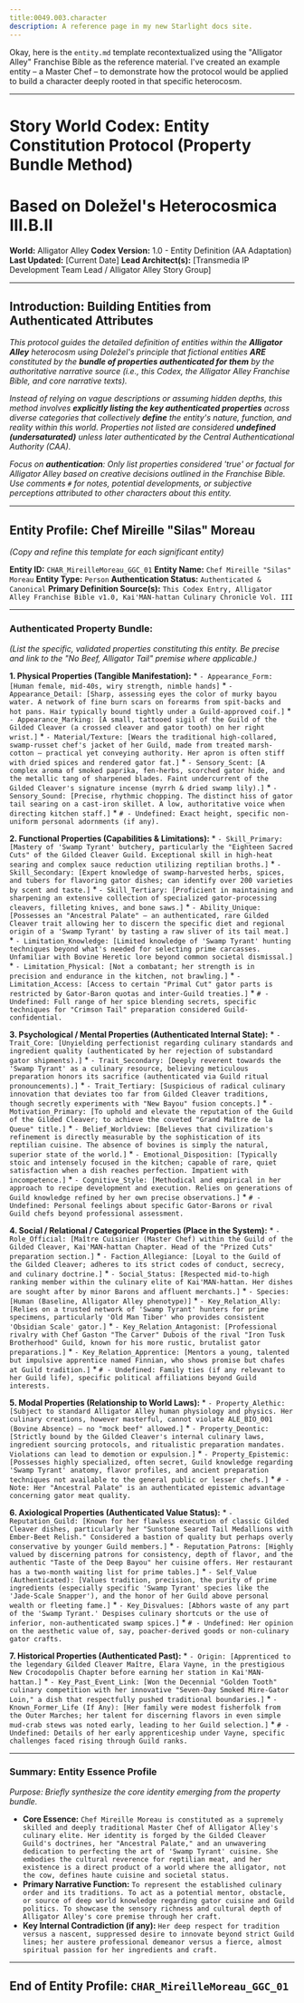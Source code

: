 ```yaml
---
title:0049.003.character
description: A reference page in my new Starlight docs site.
---
```

Okay, here is the `entity.md` template recontextualized using the "Alligator Alley" Franchise Bible as the reference material. I've created an example entity – a Master Chef – to demonstrate how the protocol would be applied to build a character deeply rooted in that specific heterocosm.

---

# Story World Codex: Entity Constitution Protocol (Property Bundle Method)
# Based on Doležel's Heterocosmica III.B.II

**World:** Alligator Alley
**Codex Version:** 1.0 - Entity Definition (AA Adaptation)
**Last Updated:** [Current Date]
**Lead Architect(s):** [Transmedia IP Development Team Lead / Alligator Alley Story Group]

---

## Introduction: Building Entities from Authenticated Attributes

*This protocol guides the detailed definition of entities within the **Alligator Alley** heterocosm using Doležel's principle that fictional entities **ARE** constituted by the **bundle of properties authenticated for them** by the authoritative narrative source (i.e., this Codex, the Alligator Alley Franchise Bible, and core narrative texts).*

*Instead of relying on vague descriptions or assuming hidden depths, this method involves **explicitly listing the key authenticated properties** across diverse categories that collectively **define** the entity's nature, function, and reality within this world. Properties not listed are considered **undefined (undersaturated)** unless later authenticated by the Central Authenticational Authority (CAA).*

*Focus on **authentication**: Only list properties considered 'true' or factual *for Alligator Alley* based on creative decisions outlined in the Franchise Bible. Use comments `#` for notes, potential developments, or subjective perceptions attributed *to other characters* about this entity.*

---

## Entity Profile: Chef Mireille "Silas" Moreau

*(Copy and refine this template for each significant entity)*

**Entity ID:** `CHAR_MireilleMoreau_GGC_01`
**Entity Name:** `Chef Mireille "Silas" Moreau`
**Entity Type:** `Person`
**Authentication Status:** `Authenticated & Canonical`
**Primary Definition Source(s):** `This Codex Entry, Alligator Alley Franchise Bible v1.0, Kai'MAN-hattan Culinary Chronicle Vol. III`

---

### Authenticated Property Bundle:

*(List the specific, validated properties constituting this entity. Be precise and link to the "No Beef, Alligator Tail" premise where applicable.)*

**1. Physical Properties (Tangible Manifestation):**
    *   `- Appearance_Form: [Human female, mid-40s, wiry strength, nimble hands]`
    *   `- Appearance_Detail: [Sharp, assessing eyes the color of murky bayou water. A network of fine burn scars on forearms from spit-backs and hot pans. Hair typically bound tightly under a Guild-approved coif.]`
    *   `- Appearance_Marking: [A small, tattooed sigil of the Guild of the Gilded Cleaver (a crossed cleaver and gator tooth) on her right wrist.]`
    *   `- Material/Texture: [Wears the traditional high-collared, swamp-russet chef's jacket of her Guild, made from treated marsh-cotton – practical yet conveying authority. Her apron is often stiff with dried spices and rendered gator fat.]`
    *   `- Sensory_Scent: [A complex aroma of smoked paprika, fen-herbs, scorched gator hide, and the metallic tang of sharpened blades. Faint undercurrent of the Gilded Cleaver's signature incense (myrrh & dried swamp lily).]`
    *   `- Sensory_Sound: [Precise, rhythmic chopping. The distinct hiss of gator tail searing on a cast-iron skillet. A low, authoritative voice when directing kitchen staff.]`
    *   `# - Undefined: Exact height, specific non-uniform personal adornments (if any).`

**2. Functional Properties (Capabilities & Limitations):**
    *   `- Skill_Primary: [Mastery of 'Swamp Tyrant' butchery, particularly the "Eighteen Sacred Cuts" of the Gilded Cleaver Guild. Exceptional skill in high-heat searing and complex sauce reduction utilizing reptilian broths.]`
    *   `- Skill_Secondary: [Expert knowledge of swamp-harvested herbs, spices, and tubers for flavoring gator dishes; can identify over 200 varieties by scent and taste.]`
    *   `- Skill_Tertiary: [Proficient in maintaining and sharpening an extensive collection of specialized gator-processing cleavers, filleting knives, and bone saws.]`
    *   `- Ability_Unique: [Possesses an "Ancestral Palate" – an authenticated, rare Gilded Cleaver trait allowing her to discern the specific diet and regional origin of a 'Swamp Tyrant' by tasting a raw sliver of its tail meat.]`
    *   `- Limitation_Knowledge: [Limited knowledge of 'Swamp Tyrant' hunting techniques beyond what's needed for selecting prime carcasses. Unfamiliar with Bovine Heretic lore beyond common societal dismissal.]`
    *   `- Limitation_Physical: [Not a combatant; her strength is in precision and endurance in the kitchen, not brawling.]`
    *   `- Limitation_Access: [Access to certain "Primal Cut" gator parts is restricted by Gator-Baron quotas and inter-Guild treaties.]`
    *   `# - Undefined: Full range of her spice blending secrets, specific techniques for "Crimson Tail" preparation considered Guild-confidential.`

**3. Psychological / Mental Properties (Authenticated Internal State):**
    *   `- Trait_Core: [Unyielding perfectionist regarding culinary standards and ingredient quality (authenticated by her rejection of substandard gator shipments).]`
    *   `- Trait_Secondary: [Deeply reverent towards the 'Swamp Tyrant' as a culinary resource, believing meticulous preparation honors its sacrifice (authenticated via Guild ritual pronouncements).]`
    *   `- Trait_Tertiary: [Suspicious of radical culinary innovation that deviates too far from Gilded Cleaver traditions, though secretly experiments with "New Bayou" fusion concepts.]`
    *   `- Motivation_Primary: [To uphold and elevate the reputation of the Guild of the Gilded Cleaver; to achieve the coveted "Grand Maître de la Queue" title.]`
    *   `- Belief_Worldview: [Believes that civilization's refinement is directly measurable by the sophistication of its reptilian cuisine. The absence of bovines is simply the natural, superior state of the world.]`
    *   `- Emotional_Disposition: [Typically stoic and intensely focused in the kitchen; capable of rare, quiet satisfaction when a dish reaches perfection. Impatient with incompetence.]`
    *   `- Cognitive_Style: [Methodical and empirical in her approach to recipe development and execution. Relies on generations of Guild knowledge refined by her own precise observations.]`
    *   `# - Undefined: Personal feelings about specific Gator-Barons or rival Guild chefs beyond professional assessment.`

**4. Social / Relational / Categorical Properties (Place in the System):**
    *   `- Role_Official: [Maître Cuisinier (Master Chef) within the Guild of the Gilded Cleaver, Kai'MAN-hattan Chapter. Head of the "Prized Cuts" preparation section.]`
    *   `- Faction_Allegiance: [Loyal to the Guild of the Gilded Cleaver; adheres to its strict codes of conduct, secrecy, and culinary doctrine.]`
    *   `- Social_Status: [Respected mid-to-high ranking member within the culinary elite of Kai'MAN-hattan. Her dishes are sought after by minor Barons and affluent merchants.]`
    *   `- Species: [Human (Baseline, Alligator Alley phenotype)]`
    *   `- Key_Relation_Ally: [Relies on a trusted network of 'Swamp Tyrant' hunters for prime specimens, particularly 'Old Man Tiber' who provides consistent 'Obsidian Scale' gator.]`
    *   `- Key_Relation_Antagonist: [Professional rivalry with Chef Gaston "The Carver" Dubois of the rival "Iron Tusk Brotherhood" Guild, known for his more rustic, brutalist gator preparations.]`
    *   `- Key_Relation_Apprentice: [Mentors a young, talented but impulsive apprentice named Finnian, who shows promise but chafes at Guild tradition.]`
    *   `# - Undefined: Family ties (if any relevant to her Guild life), specific political affiliations beyond Guild interests.`

**5. Modal Properties (Relationship to World Laws):**
    *   `- Property_Alethic: [Subject to standard Alligator Alley human physiology and physics. Her culinary creations, however masterful, cannot violate ALE_BIO_001 (Bovine Absence) – no "mock beef" allowed.]`
    *   `- Property_Deontic: [Strictly bound by the Gilded Cleaver's internal culinary laws, ingredient sourcing protocols, and ritualistic preparation mandates. Violations can lead to demotion or expulsion.]`
    *   `- Property_Epistemic: [Possesses highly specialized, often secret, Guild knowledge regarding 'Swamp Tyrant' anatomy, flavor profiles, and ancient preparation techniques not available to the general public or lesser chefs.]`
    *   `# - Note: Her "Ancestral Palate" is an authenticated epistemic advantage concerning gator meat quality.`

**6. Axiological Properties (Authenticated Value Status):**
    *   `- Reputation_Guild: [Known for her flawless execution of classic Gilded Cleaver dishes, particularly her "Sunstone Seared Tail Medallions with Ember-Beet Relish." Considered a bastion of quality but perhaps overly conservative by younger Guild members.]`
    *   `- Reputation_Patrons: [Highly valued by discerning patrons for consistency, depth of flavor, and the authentic "Taste of the Deep Bayou" her cuisine offers. Her restaurant has a two-month waiting list for prime tables.]`
    *   `- Self_Value (Authenticated): [Values tradition, precision, the purity of prime ingredients (especially specific 'Swamp Tyrant' species like the 'Jade-Scale Snapper'), and the honor of her Guild above personal wealth or fleeting fame.]`
    *   `- Key_Disvalues: [Abhors waste of any part of the 'Swamp Tyrant.' Despises culinary shortcuts or the use of inferior, non-authenticated swamp spices.]`
    *   `# - Undefined: Her opinion on the aesthetic value of, say, poacher-derived goods or non-culinary gator crafts.`

**7. Historical Properties (Authenticated Past):**
    *   `- Origin: [Apprenticed to the legendary Gilded Cleaver Maître, Elara Vayne, in the prestigious New Crocodopolis Chapter before earning her station in Kai'MAN-hattan.]`
    *   `- Key_Past_Event_Link: [Won the Decennial "Golden Tooth" culinary competition with her innovative "Seven-Day Smoked Mire-Gator Loin," a dish that respectfully pushed traditional boundaries.]`
    *   `- Known_Former_Life (If Any): [Her family were modest fisherfolk from the Outer Marches; her talent for discerning flavors in even simple mud-crab stews was noted early, leading to her Guild selection.]`
    *   `# - Undefined: Details of her early apprenticeship under Vayne, specific challenges faced rising through Guild ranks.`

---

### Summary: Entity Essence Profile

*Purpose: Briefly synthesize the core identity emerging from the property bundle.*

*   **Core Essence:** `Chef Mireille Moreau is constituted as a supremely skilled and deeply traditional Master Chef of Alligator Alley's culinary elite. Her identity is forged by the Gilded Cleaver Guild's doctrines, her "Ancestral Palate," and an unwavering dedication to perfecting the art of 'Swamp Tyrant' cuisine. She embodies the cultural reverence for reptilian meat, and her existence is a direct product of a world where the alligator, not the cow, defines haute cuisine and societal status.`
*   **Primary Narrative Function:** `To represent the established culinary order and its traditions. To act as a potential mentor, obstacle, or source of deep world knowledge regarding gator cuisine and Guild politics. To showcase the sensory richness and cultural depth of Alligator Alley's core premise through her craft.`
*   **Key Internal Contradiction (if any):** `Her deep respect for tradition versus a nascent, suppressed desire to innovate beyond strict Guild lines; her austere professional demeanor versus a fierce, almost spiritual passion for her ingredients and craft.`

---
**End of Entity Profile: `CHAR_MireilleMoreau_GGC_01`**
---
```